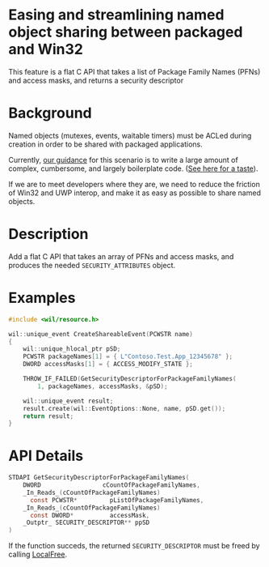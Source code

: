 # Easing and streamlining named object sharing between packaged and Win32

This feature is a flat C API that takes a list of Package Family Names (PFNs) and access masks, and returns a security descriptor

# Background

Named objects (mutexes, events, waitable timers) must be ACLed during creation in order to be shared with packaged applications.

Currently, [our guidance](https://docs.microsoft.com/en-us/windows/uwp/communication/sharing-named-objects) for this scenario is to write a large amount of complex, cumbersome, and largely boilerplate code. ([See here for a taste](https://docs.microsoft.com/en-us/windows/win32/api/securityappcontainer/nf-securityappcontainer-getappcontainernamedobjectpath#examples)).

If we are to meet developers where they are, we need to reduce the friction of Win32 and UWP interop, and make it as easy as possible to share named objects.

# Description

Add a flat C API that takes an array of PFNs and access masks, and produces the needed `SECURITY_ATTRIBUTES` object.

# Examples

```c++
#include <wil/resource.h>

wil::unique_event CreateShareableEvent(PCWSTR name)
{
    wil::unique_hlocal_ptr pSD;
    PCWSTR packageNames[1] = { L"Contoso.Test.App_12345678" };
    DWORD accessMasks[1] = { ACCESS_MODIFY_STATE };

    THROW_IF_FAILED(GetSecurityDescriptorForPackageFamilyNames(
        1, packageNames, accessMasks, &pSD);

    wil::unique_event result;
    result.create(wil::EventOptions::None, name, pSD.get());
    return result;
}
```

# API Details

```c
STDAPI GetSecurityDescriptorForPackageFamilyNames(
    DWORD                 cCountOfPackageFamilyNames,
    _In_Reads_(cCountOfPackageFamilyNames)
      const PCWSTR*         pListOfPackageFamilyNames,
    _In_Reads_(cCountOfPackageFamilyNames)
      const DWORD*          accessMask,
    _Outptr_ SECURITY_DESCRIPTOR** ppSD
)
```
If the function succeds, the returned `SECURITY_DESCRIPTOR` must be freed by calling [LocalFree](https://docs.microsoft.com/en-us/windows/desktop/api/winbase/nf-winbase-localfree).
